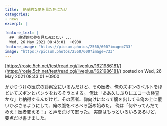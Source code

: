 ```yaml
---
title:  絶望的な夢を見た死にたい 
categories:
- news
excerpt: |
  
feature_text: |
  ##  絶望的な夢を見た死にたい ...
  Wed, 26 May 2021 08:43:01  +0900
feature_image: "https://picsum.photos/2560/600?image=733"
image: "https://picsum.photos/2560/600?image=733"
---
```


[https://rosie.5ch.net/test/read.cgi/liveplus/1621986181/](https://rosie.5ch.net/test/read.cgi/liveplus/1621986181/)
posted on Wed, 26 May 2021 08:43:01  +0900

<!--more-->

かかりつけの医院の診察室にいるんだけど、その医者、俺のズボンのベルトをほどいてズボンとパンツをおろそうとする。 俺は「ああ久しぶりにエコーの検査かな」と納得するんだけど、その医者、仰向けになって腹を出してる俺の上に覆いかぶさるようにして、俺の腹をぺろぺろ舐め始めた。 俺は「何やってんだてめえ！医者変える！」と声を荒げて怒った。 実際はもっといろいろあるけど、要点だけ書きました。
